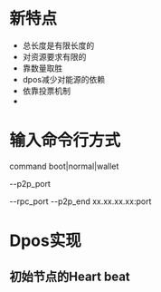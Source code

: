 # 新特点
- 总长度是有限长度的
- 对资源要求有限的
- 靠数量取胜
- dpos减少对能源的依赖
- 依靠投票机制
- 

# 输入命令行方式
command boot|normal|wallet

--p2p_port

--rpc_port
--p2p_end xx.xx.xx.xx:port



# Dpos实现
## 初始节点的Heart beat


